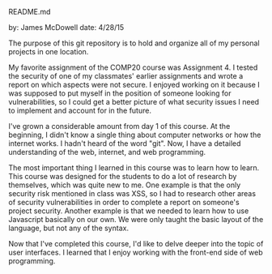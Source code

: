 README.md

by: James McDowell
date: 4/28/15

The purpose of this git repository is to hold and organize all of my personal
projects in one location. 

My favorite assignment of the COMP20 course was Assignment 4. I tested the 
security of one of my classmates' earlier assignments and wrote a report 
on which aspects were not secure. I enjoyed working on it because I was 
supposed to put myself in the position of someone looking for vulnerabilities,
so I could get a better picture of what security issues I need to implement
and account for in the future.

I've grown a considerable amount from day 1 of this course. At the beginning, 
I didn't know a single thing about computer networks or how the internet
works. I hadn't heard of the word "git". Now, I have a detailed understanding
of the web, internet, and web programming. 

The most important thing I learned in this course was to learn how to learn.
This course was designed for the students to do a lot of research by 
themselves, which was quite new to me. One example is that the only security
risk mentioned in class was XSS, so I had to research other areas of 
security vulnerabilities in order to complete a report on someone's project
security. Another example is that we needed to learn how to use Javascript
basically on our own. We were only taught the basic layout of the language,
but not any of the syntax.

Now that I've completed this course, I'd like to delve deeper into the topic
of user interfaces. I learned that I enjoy working with the front-end side of 
web programming. 
